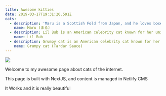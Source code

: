 ```yaml
---
title: Awesome kitties
date: 2019-03-17T19:31:20.591Z
cats:
  - description: 'Maru is a Scottish Fold from Japan, and he loves boxes.'
    name: Maru (まる)
  - description: Lil Bub is an American celebrity cat known for her unique appearance.
    name: Lil Bub
  - description: Grumpy cat is an American celebrity cat known for her grumpy appearance.
    name: Grumpy cat (Tardar Sauce)
---
```

![](/img/65260303_2468471456536423_1361103100634464256_o.jpg)

Welcome to my awesome page about cats of the internet.

This page is built with NextJS, and content is managed in Netlify CMS

It Works and it is really beautiful
